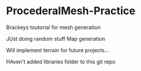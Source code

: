 # ProcederalMesh-Practice
Brackeys toutorial for mesh generation

JUst doing random stuff
Map generation 

Will implement terrain for future projects...

HAven't added libraries folder to this git repo
